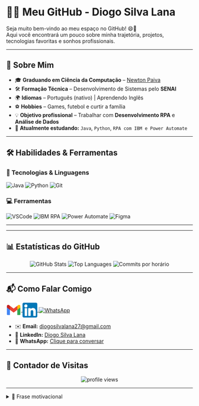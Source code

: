 # 👨‍💻 Meu GitHub - Diogo Silva Lana

Seja muito bem-vindo ao meu espaço no GitHub! 😄🚀  
Aqui você encontrará um pouco sobre minha trajetória, projetos, tecnologias favoritas e sonhos profissionais.

---

## 👤 Sobre Mim

- 🎓 **Graduando em Ciência da Computação** – [Newton Paiva](https://newtonpaiva.br)  
- 🛠️ **Formação Técnica** – Desenvolvimento de Sistemas pelo **SENAI**  
- 🌍 **Idiomas** – Português (nativo) | Aprendendo Inglês  
- ⚽ **Hobbies** – Games, futebol e curtir a família  
- 💡 **Objetivo profissional** – Trabalhar com **Desenvolvimento RPA** e **Análise de Dados**  
- 📘 **Atualmente estudando:** `Java`, `Python`, `RPA com IBM e Power Automate`

---

## 🛠️ Habilidades & Ferramentas

### 🔧 Tecnologias & Linguagens
![Java](https://img.shields.io/badge/Java-ED8B00?style=for-the-badge&logo=java&logoColor=white)
![Python](https://img.shields.io/badge/Python-3776AB?style=for-the-badge&logo=python&logoColor=white)
![Git](https://img.shields.io/badge/Git-F05032?style=for-the-badge&logo=git&logoColor=white)

### 💻 Ferramentas
![VSCode](https://img.shields.io/badge/VSCode-007ACC?style=for-the-badge&logo=visual-studio-code&logoColor=white)
![IBM RPA](https://img.shields.io/badge/IBM%20RPA-054ADA?style=for-the-badge&logo=ibm&logoColor=white)
![Power Automate](https://img.shields.io/badge/Power%20Automate-0066FF?style=for-the-badge&logo=microsoft-power-automate&logoColor=white)
![Figma](https://img.shields.io/badge/Figma-F24E1E?style=for-the-badge&logo=figma&logoColor=white)

---
---

## 📊 Estatísticas do GitHub

<div align="center">
  <img alt="GitHub Stats" width="320px" src="http://github-profile-summary-cards.vercel.app/api/cards/stats?username=Dhx27&theme=github_dark"/>
  <img alt="Top Languages" width="320px" src="http://github-profile-summary-cards.vercel.app/api/cards/repos-per-language?username=Dhx27&theme=github_dark"/>
  <img alt="Commits por horário" width="320px" src="http://github-profile-summary-cards.vercel.app/api/cards/productive-time?username=Dhx27&theme=github_dark"/>
</div>

---

## 📬 Como Falar Comigo

<a href="mailto:diogosilvalana27@gmail.com">
  <img src="Images/Gmail.png" alt="Gmail" width="40" align="center">
</a>
<a href="https://www.linkedin.com/in/diogo-lana-644430198/" target="_blank">
  <img src="Images/Linkedin.png" alt="LinkedIn" width="40" align="center">
</a>
<a href="https://wa.me/5531995190505" target="_blank">
  <img src="https://img.icons8.com/color/48/000000/whatsapp--v1.png" alt="WhatsApp" width="40" align="center">
</a>

- ✉️ **Email:** [diogosilvalana27@gmail.com](mailto:diogosilvalana27@gmail.com)  
- 🔗 **LinkedIn:** [Diogo Silva Lana](https://www.linkedin.com/in/diogo-lana-644430198/)
- 📱 **WhatsApp:** [Clique para conversar](https://wa.me/5531995190505)

---

## 👀 Contador de Visitas

<p align="center">
  <img src="https://komarev.com/ghpvc/?username=Dhx27&label=Visualizações&color=0e75b6&style=flat" alt="profile views" />
</p>

---

<details>
  <summary>📌 Frase motivacional</summary>
  <blockquote>“O sucesso é a soma de pequenos esforços repetidos dia após dia.” 💪</blockquote>
</details>
